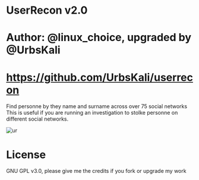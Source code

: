 # UserRecon v2.0
# Author: @linux_choice, upgraded by @UrbsKali
# https://github.com/UrbsKali/userrecon

Find personne by they name and surname across over 75 social networks
This is useful if you are running an investigation to stolke personne on different social networks.

![ur](https://user-images.githubusercontent.com/34893261/43992221-49d40f1c-9d52-11e8-8f58-24ae4aa11dd6.png)

# License
GNU GPL v3.0, please give me the credits if you fork or upgrade my work
